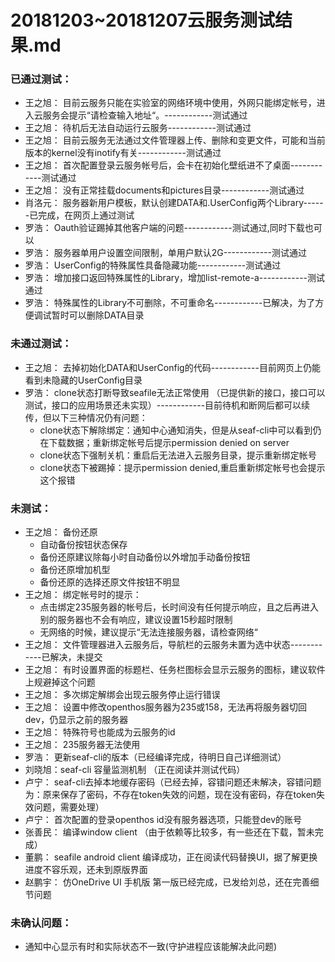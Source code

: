 # 20181203~20181207云服务测试结果.md

### 已通过测试：
- 王之旭： 目前云服务只能在实验室的网络环境中使用，外网只能绑定帐号，进入云服务会提示“请检查输入地址“。------------测试通过
- 王之旭： 待机后无法自动运行云服务------------测试通过
- 王之旭： 目前云服务无法通过文件管理器上传、删除和变更文件，可能和当前版本的kernel没有inotify有关------------测试通过
- 王之旭： 首次配置登录云服务帐号后，会卡在初始化壁纸进不了桌面------------测试通过
- 王之旭： 没有正常挂载documents和pictures目录------------测试通过
- 肖洛元： 服务器新用户模板，默认创建DATA和.UserConfig两个Library------已完成，在网页上通过测试
- 罗浩： Oauth验证踢掉其他客户端的问题------------测试通过,同时下载也可以
- 罗浩： 服务器单用户设置空间限制，单用户默认2G------------测试通过
- 罗浩： UserConfig的特殊属性具备隐藏功能------------测试通过
- 罗浩： 增加接口返回特殊属性的Library，增加list-remote-a------------测试通过
- 罗浩： 特殊属性的Library不可删除，不可重命名------------已解决，为了方便调试暂时可以删除DATA目录

### 未通过测试：
- 王之旭： 去掉初始化DATA和UserConfig的代码------------目前网页上仍能看到未隐藏的UserConfig目录
- 罗浩： clone状态打断导致seafile无法正常使用 （已提供新的接口，接口可以测试，接口的应用场景还未实现）------------目前待机和断网后都可以续传，但以下三种情况仍有问题：
   - clone状态下解除绑定：通知中心通知消失，但是从seaf-cli中可以看到仍在下载数据；重新绑定帐号后提示permission denied on server
   - clone状态下强制关机：重启后无法进入云服务目录，提示重新绑定帐号
   - clone状态下被踢掉：提示permission denied,重启重新绑定帐号也会提示这个报错

### 未测试：
- 王之旭： 备份还原
   - 自动备份按钮状态保存
   - 备份还原建议除每小时自动备份以外增加手动备份按钮
   - 备份还原增加机型
   - 备份还原的选择还原文件按钮不明显
- 王之旭： 绑定帐号时的提示：
   - 点击绑定235服务器的帐号后，长时间没有任何提示响应，且之后再进入别的服务器也不会有响应，建议设置15秒超时限制
   - 无网络的时候，建议提示“无法连接服务器，请检查网络“
- 王之旭： 文件管理器进入云服务后，导航栏的云服务未置为选中状态------------已解决，未提交
- 王之旭： 有时设置界面的标题栏、任务栏图标会显示云服务的图标，建议软件上规避掉这个问题
- 王之旭： 多次绑定解绑会出现云服务停止运行错误
- 王之旭： 设置中修改openthos服务器为235或158，无法再将服务器切回dev，仍显示之前的服务器
- 王之旭： 特殊符号也能成为云服务的id
- 王之旭： 235服务器无法使用
- 罗浩： 更新seaf-cli的版本（已经编译完成，待明日自己详细测试）
- 刘晓旭：seaf-cli 容量监测机制 （正在阅读并测试代码）
- 卢宁： seaf-cli去掉本地缓存密码（已经去掉，容错问题还未解决，容错问题为：原来保存了密码，不存在token失效的问题，现在没有密码，存在token失效问题，需要处理）
- 卢宁： 首次配置的登录openthos id没有服务器选项，只能登dev的账号
- 张善民： 编译window client （由于依赖等比较多，有一些还在下载，暂未完成）
- 董鹏： seafile android client 编译成功，正在阅读代码替换UI，据了解更换进度不容乐观，还未到原版界面
- 赵鹏宇： 仿OneDrive UI 手机版 第一版已经完成，已发给刘总，还在完善细节问题


### 未确认问题：

- 通知中心显示有时和实际状态不一致(守护进程应该能解决此问题)



